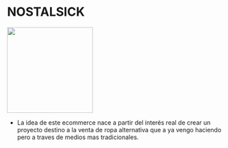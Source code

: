 # NOSTALSICK

<img src="https://res.cloudinary.com/dcvelgyvu/image/upload/v1739808859/logo-nostalsick-removebg-preview_toueku.png"  width="200" height="200">

- La idea de este ecommerce nace a partir del interés real de crear un proyecto destino a la venta de ropa alternativa que a ya vengo haciendo pero a traves de medios mas tradicionales.